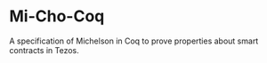 # Mi-Cho-Coq

A specification of Michelson in Coq to prove properties about smart contracts in Tezos.